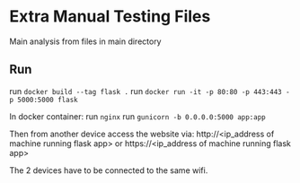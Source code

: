 # Extra Manual Testing Files  
Main analysis from files in main directory

## Run
run `docker build --tag flask .`
run `docker run -it -p 80:80 -p 443:443 -p 5000:5000 flask`

In docker container:
run `nginx`
run `gunicorn -b 0.0.0.0:5000 app:app`

Then from another device access the website via:
http://<ip_address of machine running flask app>
or
https://<ip_address of machine running flask app>

The 2 devices have to be connected to the same wifi.